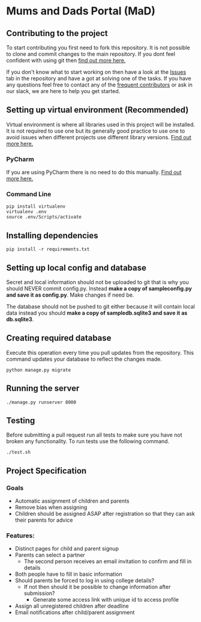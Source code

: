 # Mums and Dads Portal (MaD)

## Contributing to the project

To start contributing you first need to fork this repository. It is not possible to clone and commit changes to the main
repository. If you dont feel confident with using git then 
[find out more here.](https://gist.github.com/Chaser324/ce0505fbed06b947d962#file-github-forking-md)

If you don't know what to start working on then have a look at the [Issues](https://github.com/docsocsf/mad/issues) tab 
in the repository and have a got at solving one of the tasks. If you have any questions feel free to contact any of the 
[frequent contributors](https://github.com/docsocsf/mad/graphs/contributors) or ask in our slack, we are here to help 
you get started.

## Setting up virtual environment (Recommended)

Virtual environment is where all libraries used in this project will be installed. It is not required to use one but its
generally good practice to use one to avoid issues when different projects use different library versions. 
[Find out more here.](https://www.dabapps.com/blog/introduction-to-pip-and-virtualenv-python/)

### PyCharm

If you are using PyCharm there is no need to do this manually. 
[Find out more here.](https://www.jetbrains.com/help/pycharm/creating-virtual-environment.html)

### Command Line

```
pip install virtualenv
virtualenv .env
source .env/Scripts/activate
```

## Installing dependencies

```
pip install -r requirements.txt
```

## Setting up local config and database

Secret and local information should not be uploaded to git that is why you should NEVER commit config.py. Instead **make a
copy of sampleconfig.py and save it as config.py**. Make changes if need be.

The database should not be pushed to git either because it will contain local data instead you should **make a copy of 
sampledb.sqlite3 and save it as db.sqlite3**.

## Creating required database

Execute this operation every time you pull updates from the repository. This command updates your database to reflect
the changes made.

```
python manage.py migrate
```

## Running the server

```
./manage.py runserver 8000
```

## Testing

Before submitting a pull request run all tests to make sure you have not broken any functionality. To run tests use
the following command.

```
./test.sh
```

## Project Specification

### Goals

- Automatic assignment of children and parents
- Remove bias when assigning
- Children should be assigned ASAP after registration so that they can ask their parents for advice

### Features:

- Distinct pages for child and parent signup
- Parents can select a partner
  - The second person receives an email invitation to confirm and fill in details
- Both people have to fill in basic information
- Should parents be forced to log in using college details?
  - If not then should it be possible to change information after submission? 
    - Generate some access link with unique id to access profile
- Assign all unregistered children after deadline
- Email notifications after child/parent assignment
